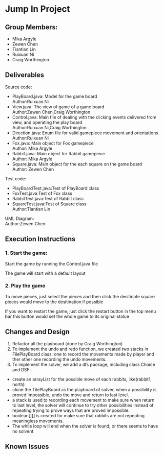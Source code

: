 # Jump In Project
## Group Members:
- Mika Argyle
- Zewen Chen
- Tiantian Lin
- Ruixuan Ni
- Craig Worthington

## Deliverables

Source code:
* PlayBoard.java: Model for the game board  
Author:Ruixuan Ni
* View.java: The view of game of a game board  
Author:Zewen Chen,Craig Worthington
* Control.java: Main file of dealing with the clicking events delivered from view, and operating the play board  
Author:Ruixuan Ni,Craig Worthington
* Direction.java: Enum file for valid gamepiece movement and orientations  
Author:Ruixuan Ni
* Fox.java: Main object for Fox gamepiece  
Author: Mika Argyle
* Rabbit.java: Main object for Rabbit gamepiece  
Author: Mika Argyle
* Square.java: Main object for the each square on the game board  
Author: Zewen Chen

Test code:
* PlayBoardTest.java:Test of PlayBoard class
* FoxTest.java:Test of Fox class
* RabbitTest.java:Test of Rabbit class
* SquareTest.java:Test of Square class  
Author:Tiantian Lin

UML Diagram:     
Author:Zewen Chen



## Execution Instructions
### 1. Start the game:
Start the game by running the Control.java file

The game will start with a default layout
### 2. Play the game
To move pieces, just select the pieces and then click the desitinate square
pieces would move to the desitination if possible

If you want to restart the game, just click the restart button in the top menu bar
this button would set the whole game to its original statue

## Changes and Design
1. Refactor all the playboard (done by Craig Worthington)
2. To implement the undo and redo function, we created two stacks in FilePlayBoard class: one to record the movements made by player and ther other one recording the undo movements.
3. To implement the solver, we add a dfs package, including class Choice and DSF:   
  * create an arrayList for the possible move of each rabbits, like(rabbit1, north)
  * clone the TilePlayBoard as the playboard of solver, when a possibility is proved impossible, undo the move and return to last level.  
  * a stack is used to recording each movement to make sure when return to last level, the solver will continue to try other   possibilities instead of repeating trying to prove ways that are proved impossible.
  * boolean[][] is created for make sure that rabbits are not repeating meaningless movements.
  * The while loop will end when the solver is found, or there seems to have no solvent.

## Known Issues
